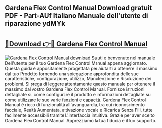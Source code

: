 ## Gardena Flex Control Manual Download gratuit PDF - Part-AUf Italiano Manuale dell'utente di riparazione ydMYk

# <h2><a href="http://dfbjxwn.blite.top/?on=Gardena+Flex+Control+Manual">🔗Download 👉🔴 Gardena Flex Control Manual</a></h2>

[![Gardena Flex Control Manual download](https://i.imgur.com/lujVjoI.png)](http://dfbjxwn.blite.top/?on=Gardena+Flex+Control+Manual)
Saluti e benvenuto nel manuale Dell'utente per il tuo Gardena Flex Control Manual appena aggiornato. Questa guida è appositamente progettata per aiutarti a ottenere il massimo dal tuo Prodotto fornendo una spiegazione approfondita delle sue caratteristiche, configurazione, utilizzo, Manutenzione e Risoluzione dei problemi. Si prega di leggere attentamente questo manuale per ottenere il massimo dal vostro Gardena Flex Control Manual. Fornisce istruzioni dettagliate su come configurare il prodotto e informazioni dettagliate su come utilizzare le sue varie funzioni e capacità. Gardena Flex Control Manual è ricco di funzionalità all'avanguardia, tra cui riconoscimento facciale, Realtà Aumentata, attivazione vocale e Ricarica Senza Fili, tutte facilmente accessibili tramite L'interfaccia intuitiva. Grazie per aver scelto Gardena Flex Control Manual. Apprezziamo la tua fiducia e il tuo supporto.
